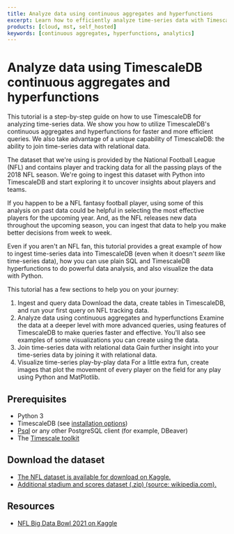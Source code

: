 ```yaml
---
title: Analyze data using continuous aggregates and hyperfunctions
excerpt: Learn how to efficiently analyze time-series data with TimescaleDB's features
products: [cloud, mst, self_hosted]
keywords: [continuous aggregates, hyperfunctions, analytics]
---
```


# Analyze data using TimescaleDB continuous aggregates and hyperfunctions

This tutorial is a step-by-step guide on how to use TimescaleDB for analyzing time-series data. We show you how to utilize TimescaleDB's continuous aggregates and hyperfunctions for faster and more efficient queries.
We also take advantage of a unique capability of TimescaleDB: the ability to
join time-series data with relational data.

The dataset that we're using is provided by the National Football League (NFL)
and contains player and tracking data for all the passing plays of the 2018 NFL
season. We're going to ingest this dataset with Python into TimescaleDB and start
exploring it to uncover insights about players and teams.

If you happen to be a NFL fantasy football player, using
some of this analysis on past data could be helpful in selecting the most effective
players for the upcoming year. And, as the NFL releases new data throughout the
upcoming season, you can ingest that data to help you make better decisions from
week to week.

Even if you aren't an NFL fan, this tutorial provides a great example
of how to ingest time-series data into TimescaleDB (even when it doesn't _seem_ like
time-series data), how you can use plain SQL and TimescaleDB hyperfunctions to do
powerful data analysis, and also visualize the data with Python.

This tutorial has a few sections to help you on your journey:

1.  Ingest and query data
    Download the data, create tables in TimescaleDB, and run your first query on NFL tracking data.
1.  Analyze data using continuous aggregates and hyperfunctions
    Examine the data at a deeper level with more advanced queries, using features of TimescaleDB to make queries faster and effective. You'll also see examples of some visualizations you can create using the data.
1.  Join time-series data with relational data
    Gain further insight into your time-series data by joining it with relational data.
1.  Visualize time-series play-by-play data
    For a little extra fun, create images that plot the movement of every player on the field for any play using Python and MatPlotlib.

## Prerequisites

*   Python 3
*   TimescaleDB (see [installation options][install-timescale])
*   [Psql][psql-install] or any other PostgreSQL client (for example, DBeaver)
*   The [Timescale toolkit][toolkit]

## Download the dataset

*   [The NFL dataset is available for download on Kaggle.][kaggle-download]
*   [Additional stadium and scores dataset (.zip) (source: wikipedia.com).][extra-download]

## Resources

*   [NFL Big Data Bowl 2021 on Kaggle](https://www.kaggle.com/c/nfl-big-data-bowl-2021)

[analyze-data]: /tutorials/:currentVersion:/nfl-analytics/advanced-analysis/
[extra-download]: https://assets.timescale.com/docs/downloads/nfl_2018.zip
[ingest-query]: /tutorials/:currentVersion:/nfl-analytics/ingest-and-query
[install-timescale]: /getting-started/latest/
[join-data]: /tutorials/:currentVersion:/nfl-analytics/join-with-relational
[kaggle-download]: https://www.kaggle.com/c/nfl-big-data-bowl-2021/data
[psql-install]: /use-timescale/:currentVersion:/integrations/query-admin/about-psql
[toolkit]: /self-hosted/:currentVersion:/tooling/install-toolkit/
[visualize-plays]: /tutorials/:currentVersion:/nfl-analytics/play-visualization/
